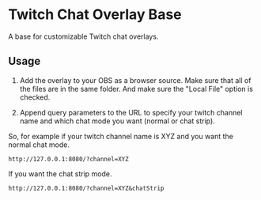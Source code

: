 # Twitch Chat Overlay Base

A base for customizable Twitch chat overlays.

## Usage

1. Add the overlay to your OBS as a browser source. Make sure that all of the files are in the same folder. And make sure the "Local File" option is checked.

2. Append query parameters to the URL to specify your twitch channel name and which chat mode you want (normal or chat strip).

So, for example if your twitch channel name is XYZ and you want the normal chat mode.

```
http://127.0.0.1:8080/?channel=XYZ
```

If you want the chat strip mode.

```
http://127.0.0.1:8080/?channel=XYZ&chatStrip
```
